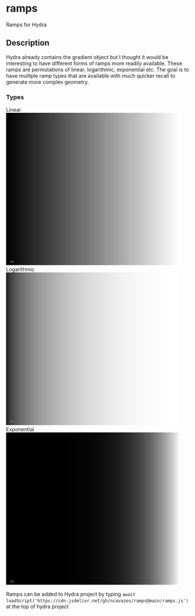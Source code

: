 # ramps
Ramps for Hydra
## Description
Hydra already contains the gradient object but I thought it would be interesting to have different forms of ramps more readily available. These ramps are permutations of linear, logarithmic, exponential etc. The goal is to have mulitple ramp types that are available with much quicker recall to generate more complex geometry.

### Types
Linear<br>
![](lin.png) 
Logarithmic<br>
![](log.png) 
Exponential<br>
![](exp.png)

Ramps can be added to Hydra project by typing
`await loadScript('https://cdn.jsdelivr.net/gh/ncavazos/ramps@main/ramps.js')`
at the top of hydra project
